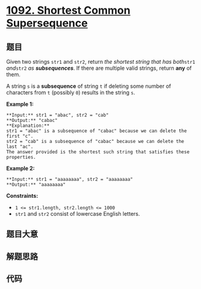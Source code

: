 # [1092. Shortest Common Supersequence ](https://leetcode.com/problems/shortest-common-supersequence)

## 题目

Given two strings `str1` and `str2`, return _the shortest string that has
both_`str1` _and_`str2` _as **subsequences**_. If there are multiple valid
strings, return **any** of them.

A string `s` is a **subsequence** of string `t` if deleting some number of
characters from `t` (possibly `0`) results in the string `s`.



**Example 1:**

    
    
    **Input:** str1 = "abac", str2 = "cab"
    **Output:** "cabac"
    **Explanation:** 
    str1 = "abac" is a subsequence of "cabac" because we can delete the first "c".
    str2 = "cab" is a subsequence of "cabac" because we can delete the last "ac".
    The answer provided is the shortest such string that satisfies these properties.
    

**Example 2:**

    
    
    **Input:** str1 = "aaaaaaaa", str2 = "aaaaaaaa"
    **Output:** "aaaaaaaa"
    



**Constraints:**

  * `1 <= str1.length, str2.length <= 1000`
  * `str1` and `str2` consist of lowercase English letters.


## 题目大意

## 解题思路

## 代码

```javascript

```
